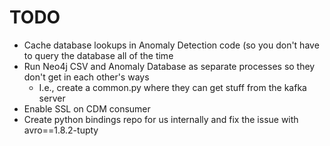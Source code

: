 # TODO
  * Cache database lookups in Anomaly Detection code (so you don't have to query the database all of the time
  * Run Neo4j CSV and Anomaly Database as separate processes so they don't get in each other's ways
    - I.e., create a common.py where they can get stuff from the kafka server
  * Enable SSL on CDM consumer
  * Create python bindings repo for us internally and fix the issue with avro==1.8.2-tupty
